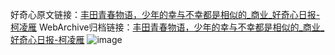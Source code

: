 好奇心原文链接：[丰田青春物语，少年的幸与不幸都是相似的_商业_好奇心日报-柯凌雁](https://www.qdaily.com/articles/6197.html)
WebArchive归档链接：[丰田青春物语，少年的幸与不幸都是相似的_商业_好奇心日报-柯凌雁](http://web.archive.org/web/20190623170046/https://www.qdaily.com/articles/6197.html)
![image](http://ww3.sinaimg.cn/large/007d5XDply1g3whndea5tj30u02mfh4r)